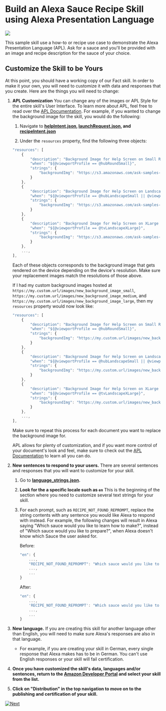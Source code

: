 # Build an Alexa Sauce Recipe Skill using Alexa Presentation Language
<img src="https://m.media-amazon.com/images/G/01/mobile-apps/dex/alexa/alexa-skills-kit/tutorials/quiz-game/header._TTH_.png" />

This sample skill use a how-to or recipe use case to demonstrate the Alexa Presentation Language (APL). Ask for a sauce and you'll be provided with an image and recipe description for the sauce of your choice.

## Customize the Skill to be Yours

At this point, you should have a working copy of our Fact skill.  In order to make it your own, you will need to customize it with data and responses that you create.  Here are the things you will need to change:

1.  **APL Customization** You can change any of the images or APL Style for the entire skill's User Interface. To learn more about APL, feel free to read over the [APL Documentation](https://developer.amazon.com/docs/alexa-presentation-language/apl-document.html). For example, if you wanted to change the background image for the skill, you would do the following:
   
    1.  Navigate to **[helpIntent.json](../lambda/py/documents/helpIntent.json), [launchRequest.json](../lambda/py/documents/launchRequest.json), and [recipeIntent.json](../lambda/py/documents/recipeIntent.json)**
    
    2.  Under the `resources` property, find the following three objects:
    ```js
    "resources": [
        {
            "description": "Background Image for Help Screen on Small Round Hubs",
            "when": "${@viewportProfile == @hubRoundSmall}",
            "strings": {
                "backgroundImg": "https://s3.amazonaws.com/ask-samples-resources/images/sauce-boss/sauceBoss-background-bottom-smHub.png"
            }
        },
        {
            "description": "Background Image for Help Screen on Landscape Hubs",
            "when": "${@viewportProfile == @hubLandscapeSmall || @viewportProfile == @hubLandscapeMedium || @viewportProfile == @hubLandscapeLarge}",
            "strings": {
                "backgroundImg": "https://s3.amazonaws.com/ask-samples-resources/images/sauce-boss/sauceBoss-background-bottom-Hub.png"
            }
        },
        {
            "description": "Background Image for Help Screen on XLarge Hubs (e.g TV)",
            "when": "${@viewportProfile == @tvLandscapeXLarge}",
            "strings": {
                "backgroundImg": "https://s3.amazonaws.com/ask-samples-resources/images/sauce-boss/sauceBoss-background-bottom-TV.png"
            }
        },
        ...,
    ],
    ```
    Each of these objects corresponds to the background image that gets rendered on the device depending on the device's resolution. Make sure your replacement images match the resolutions of those above.

    If I had my custom background images hosted at `https://my.custom.url/images/new_background_image_small`, `https://my.custom.url/images/new_background_image_medium`, and `https://my.custom.url/images/new_background_image_large`, then my `resources` property would now look like:
    
    ```js
    "resources": [
        {
            "description": "Background Image for Help Screen on Small Round Hubs",
            "when": "${@viewportProfile == @hubRoundSmall}",
            "strings": {
                "backgroundImg": "https://my.custom.url/images/new_background_image_small"
            }
        },
        {
            "description": "Background Image for Help Screen on Landscape Hubs",
            "when": "${@viewportProfile == @hubLandscapeSmall || @viewportProfile == @hubLandscapeMedium || @viewportProfile == @hubLandscapeLarge}",
            "strings": {
                "backgroundImg": "https://my.custom.url/images/new_background_image_medium"
            }
        },
        {
            "description": "Background Image for Help Screen on XLarge Hubs (e.g TV)",
            "when": "${@viewportProfile == @tvLandscapeXLarge}",
            "strings": {
                "backgroundImg": "https://my.custom.url/images/new_background_image_large"
            }
        },
        ...,
    ],
    ```

    Make sure to repeat this process for each document you want to replace the background image for.

    APL allows for plenty of customization, and if you want more control of your document's look and feel, make sure to check out the [APL Documentation](https://developer.amazon.com/docs/alexa-presentation-language/apl-document.html) to learn all you can do.


2.  **New sentences to respond to your users.** There are several sentences and responses that you will want to customize for your skill.

    1.  Go to **[language_strings.json](../lambda/py/language_strings.json).**

    2.  **Look for the a specific locale such as `en`** This is the beginning of the section where you need to customize several text strings for your skill.

    3.  For each prompt, such as `RECIPE_NOT_FOUND_REPROMPT`, replace the string contents with any sentence you would like Alexa to respond with instead. For example, the following changes will result in Alexa saying "Which sauce would you like to learn how to make?", instead of "Which sauce would you like to prepare?", when Alexa doesn't know which Sauce the user asked for.
        
        Before:
        ```js
        "en": {
            ...,
            "RECIPE_NOT_FOUND_REPROMPT": "Which sauce would you like to prepare?",
            ...,
            ...
        }
        ```
        After:
        ```js
        "en": {
            ...,
            'RECIPE_NOT_FOUND_REPROMPT': "Which sauce would you like to learn how to make?",
            ...,
            ...
        }
        ```

        


3.  **New language.** If you are creating this skill for another language other than English, you will need to make sure Alexa's responses are also in that language.

    - For example, if you are creating your skill in German, every single response that Alexa makes has to be in German. You can't use English responses or your skill will fail certification.

4. **Once you have customized the skill's data, languages and/or sentences, return to the [Amazon Developer Portal](https://developer.amazon.com/alexa/console/ask?&sc_category=Owned&sc_channel=RD&sc_campaign=Evangelism2018&sc_publisher=github&sc_content=Survey&sc_detail=fact-nodejs-V2_GUI-5&sc_funnel=Convert&sc_country=WW&sc_medium=Owned_RD_Evangelism2018_github_Survey_fact-nodejs-V2_GUI-5_Convert_WW_beginnersdevs&sc_segment=beginnersdevs) and select your skill from the list.**

5.  **Click on "Distribution" in the top navigation to move on to the publishing and certification of your skill.**


[![Next](https://m.media-amazon.com/images/G/01/mobile-apps/dex/alexa/alexa-skills-kit/tutorials/general/buttons/button_next_publication._TTH_.png)](./submit-for-certification.md)

